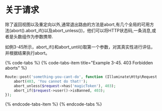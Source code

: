 # 关于请求

除了返回视图以及重定向以外,通常退出路由的方法是abort,有几个全局的可用方法\(abort\(\).abort\_if\(\)以及abort\_unless\(\)\)，他们可以将HTTP状态码,一条消息,或者是头数组作为参数携带.

如例3-45所示，abort\_if\(\)和abort\_until\(\)取第一个参数，对其真实性进行评估，并根据结果执行abort。

{% code-tabs %}
{% code-tabs-item title="Example 3-45. 403 Forbidden aborts" %}
```php
Route::post('something-you-cant-do', function (Illuminate\Http\Request $request) {
    abort(403, 'You cannot do that!');
    abort_unless($request->has('magicToken'), 403);
    abort_if($request->user()->isBanned, 403);
});
```
{% endcode-tabs-item %}
{% endcode-tabs %}

